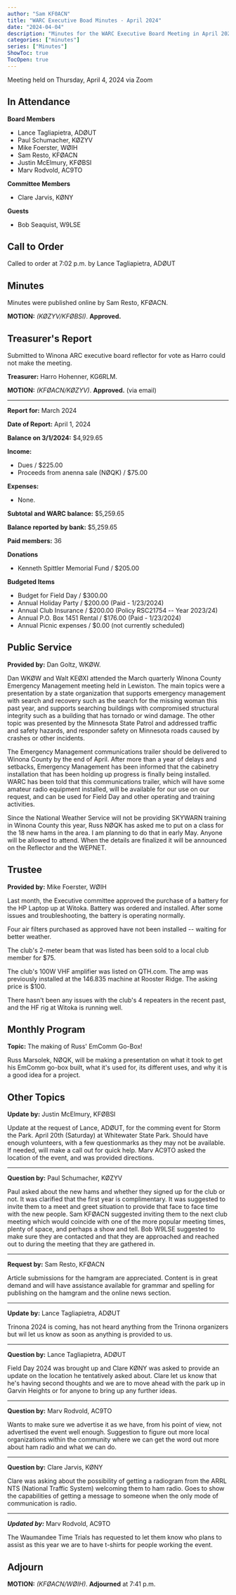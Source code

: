 ```yaml
---
author: "Sam KF0ACN"
title: "WARC Executive Boad Minutes - April 2024"
date: "2024-04-04"
description: "Minutes for the WARC Executive Board Meeting in April 2024"
categories: ["minutes"]
series: ["Minutes"]
ShowToc: true
TocOpen: true
---
```


Meeting held on Thursday, April 4, 2024 via Zoom

<!--more-->

## In Attendance

**Board Members**
 - Lance Tagliapietra, ADØUT
 - Paul Schumacher, KØZYV
 - Mike Foerster, WØIH
 - Sam Resto, KFØACN
 - Justin McElmury, KFØBSI
 - Marv Rodvold, AC9TO

**Committee Members**
 - Clare Jarvis, KØNY

**Guests**
 - Bob Seaquist, W9LSE


## Call to Order
Called to order at 7:02 p.m. by Lance Tagliapietra, ADØUT


## Minutes
Minutes were published online by Sam Resto, KFØACN.

**MOTION:** _(KØZYV/KFØBSI)_. **Approved.**


## Treasurer's Report
Submitted to Winona ARC executive board reflector for vote as Harro could not make the meeting.

**Treasurer:**  Harro Hohenner, KG6RLM.

**MOTION:** _(KFØACN/KØZYV)_. **Approved.** (via email)

---

**Report for:** March 2024

**Date of Report:** April 1, 2024

**Balance on 3/1/2024:** $4,929.65

**Income:**
 - Dues / $225.00
 - Proceeds from anenna sale (NØQK) / $75.00

**Expenses:**
 - None.

**Subtotal and WARC balance:** $5,259.65

**Balance reported by bank:** $5,259.65

**Paid members:** 36

**Donations**
- Kenneth Spittler Memorial Fund / $205.00 

**Budgeted Items**
- Budget for Field Day / $300.00
- Annual Holiday Party / $200.00 (Paid - 1/23/2024)
- Annual Club Insurance / $200.00 (Policy RSC21754 -- Year 2023/24)
- Annual P.O. Box 1451 Rental / $176.00 (Paid - 1/23/2024)
- Annual Picnic expenses / $0.00 (not currently scheduled)

## Public Service
**Provided by:** Dan Goltz, WKØW.

Dan WKØW and Walt KEØXI attended the March quarterly Winona County Emergency Management meeting held in Lewiston. The main topics were a presentation by a state organization that supports emergency management with search and recovery such as the search for the missing woman this past year, and supports searching buildings with compromised structural integrity such as a building that has tornado or wind damage. The other topic was presented by the Minnesota State Patrol and addressed traffic and safety hazards, and responder safety on Minnesota roads caused by crashes or other incidents.

The Emergency Management communications trailer should be delivered to Winona County by the end of April. After more than a year of delays and setbacks, Emergency Management has been informed that the cabinetry installation that has been holding up progress is finally being installed. WARC has been told that this communications trailer, which will have some amateur radio equipment installed, will be available for our use on our request, and can be used for Field Day and other operating and training activities.

Since the National Weather Service will not be providing SKYWARN training in Winona County this year, Russ NØQK has asked me to put on a class for the 18 new hams in the area. I am planning to do that in early May. Anyone will be allowed to attend. When the details are finalized it will be announced on the Reflector and the WEPNET.


## Trustee
**Provided by:** Mike Foerster, WØIH

Last month, the Executive committee approved the purchase of a battery for the HP Laptop up at Witoka. Battery was ordered and installed. After some issues and troubleshooting, the battery is operating normally.

Four air filters purchased as approved have not been installed -- waiting for better weather.

The club's 2-meter beam that was listed has been sold to a local club member for $75.

The club's 100W VHF amplifier was listed on QTH.com.  The amp was previously installed at the 146.835 machine at Rooster Ridge.  The asking price is $100.

There hasn't been any issues with the club's 4 repeaters in the recent past, and the HF rig at Witoka is running well.


## Monthly Program
**Topic:** The making of Russ' EmComm Go-Box!

Russ Marsolek, NØQK, will be making a presentation on what it took to get his EmComm go-box built, what it's used for, its different uses, and why it is a good idea for a project.


## Other Topics
**Update by:** Justin McElmury, KFØBSI

Update at the request of Lance, ADØUT, for the comming event for Storm the Park. April 20th (Saturday) at Whitewater State Park. Should have enough volunteers, with a few questionmarks as they may not be available. If needed, will make a call out for quick help. Marv AC9TO asked the location of the event, and was provided directions.

---

**Question by:** Paul Schumacher, KØZYV

Paul asked about the new hams and whether they signed up for the club or not. It was clarified that the first year is complimentary. It was suggested to invite them to a meet and greet situation to provide that face to face time with the new people. Sam KFØACN suggested inviting them to the next club meeting which would coincide with one of the more popular meeting times, plenty of space, and perhaps a show and tell. Bob W9LSE suggested to make sure they are contacted and that they are approached and reached out to during the meeting that they are gathered in.

---

**Request by:** Sam Resto, KFØACN

Article submissions for the hamgram are appreciated. Content is in great demand and will have assistance available for grammar and spelling for publishing on the hamgram and the online news section.

---

**Update by:** Lance Tagliapietra, ADØUT

Trinona 2024 is coming, has not heard anything from the Trinona organizers but wil let us know as soon as anything is provided to us.

---

**Question by:** Lance Tagliapietra, ADØUT

Field Day 2024 was brought up and Clare KØNY was asked to provide an update on the location he tentatively asked about. Clare let us know that he's having second thoughts and we are to move ahead with the park up in Garvin Heights or for anyone to bring up any further ideas.

---

**Question by:** Marv Rodvold, AC9TO

Wants to make sure we advertise it as we have, from his point of view, not advertised the event well enough. Suggestion to figure out more local organizations within the community where we can get the word out more about ham radio and what we can do.

---

**Question by:** Clare Jarvis, KØNY

Clare was asking about the possibility of getting a radiogram from the ARRL NTS (National Traffic System) welcoming them to ham radio. Goes to show the capabilities of getting a message to someone when the only mode of communication is radio.

---

***Updated by:*** Marv Rodvold, AC9TO

The Waumandee Time Trials has requested to let them know who plans to assist as this year we are to have t-shirts for people working the event.

## Adjourn
**MOTION:** _(KFØACN/WØIH)_. **Adjourned** at 7:41 p.m.
